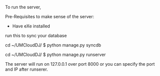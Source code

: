 To run the server, 

Pre-Requisites to make sense of the server:

- Have eXe installed

run this to sync your database

cd ~/UMCloudDJ/
$ python manage.py syncdb

cd ~/UMCloudDJ/
$ python manage.py runserver

The server will run on 127.0.0.1 over port 8000 or you can specify the port and IP after runserer. 
